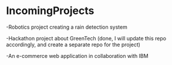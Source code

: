 # IncomingProjects

-Robotics project creating a rain detection system

-Hackathon project about GreenTech (done, I will update this repo accordingly, and create a separate repo for the project)

-An e-commerce web application in collaboration with IBM
